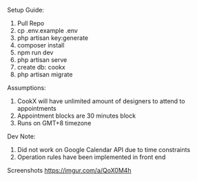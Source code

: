 Setup Guide:
1. Pull Repo
2. cp .env.example .env
3. php artisan key:generate
4. composer install
5. npm run dev
6. php artisan serve
7. create db: cookx
8. php artisan migrate

Assumptions:
1. CookX will have unlimited amount of designers to attend to appointments
2. Appointment blocks are 30 minutes block
3. Runs on GMT+8 timezone

Dev Note:
1. Did not work on Google Calendar API due to time constraints
2. Operation rules have been implemented in front end

Screenshots
https://imgur.com/a/QoX0M4h